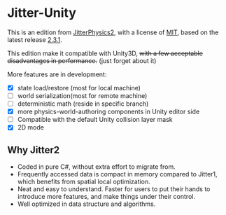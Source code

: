 # Jitter-Unity

This is an edition from [JitterPhysics2](https://github.com/notgiven688/jitterphysics2), with a license of [MIT](https://github.com/notgiven688/jitterphysics2/blob/main/LICENSE), based on the latest release [2.3.1](https://jitterphysics.com/docs/changelog#jitter-231-06-02-2024).

This edition make it compatible with Unity3D, ~~with a few acceptable disadvantages in performance.~~ (just forget about it)

More features are in development:

- [x] state load/restore (most for local machine)
- [ ] world serialization(most for remote machine)
- [ ] deterministic math (reside in specific branch)
- [x] more physics-world-authoring components in Unity editor side
- [ ] Compatible with the default Unity collision layer mask
- [x] 2D mode

## Why Jitter2

* Coded in pure C#, without extra effort to migrate from.
* Frequently accessed data is compact in memory compared to Jitter1, which benefits from spatial local optimization.
* Neat and easy to understand. Faster for users to put their hands to introduce more features, and make things under their control.
* Well optimized in data structure and algorithms.
